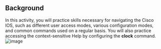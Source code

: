 ## Background
In this activity, you will practice skills necessary for navigating the Cisco IOS, such as different user access modes, various configuration modes, and common commands used on a regular basis. You will also practice accessing the context-sensitive Help by configuring the **clock** command. 
![image](https://github.com/user-attachments/assets/afa54873-e725-4d7b-a410-b52081b3cb3c)
